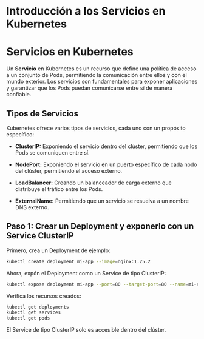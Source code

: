 ﻿# Introducción a los Servicios en Kubernetes


# Servicios en Kubernetes

Un **Servicio** en Kubernetes es un recurso que define una política de acceso a
un conjunto de Pods, permitiendo la comunicación entre ellos y con el mundo
exterior. Los servicios son fundamentales para exponer aplicaciones y
garantizar que los Pods puedan comunicarse entre sí de manera confiable.

## Tipos de Servicios
Kubernetes ofrece varios tipos de servicios, cada uno con un propósito específico:
- **ClusterIP:** Exponiendo el servicio dentro del clúster, permitiendo que los Pods se comuniquen entre sí.

- **NodePort:** Exponiendo el servicio en un puerto específico de cada nodo del clúster, permitiendo el acceso externo.

- **LoadBalancer:** Creando un balanceador de carga externo que distribuye el tráfico entre los Pods.

- **ExternalName:** Permitiendo que un servicio se resuelva a un nombre DNS externo.

## Paso 1: Crear un Deployment y exponerlo con un Service ClusterIP

Primero, crea un Deployment de ejemplo:

```sh
kubectl create deployment mi-app --image=nginx:1.25.2
```

Ahora, expón el Deployment como un Service de tipo ClusterIP:

```sh
kubectl expose deployment mi-app --port=80 --target-port=80 --name=mi-app-service --type=ClusterIP
```

Verifica los recursos creados:

```sh
kubectl get deployments
kubectl get services
kubectl get pods
```

El Service de tipo ClusterIP solo es accesible dentro del clúster.

